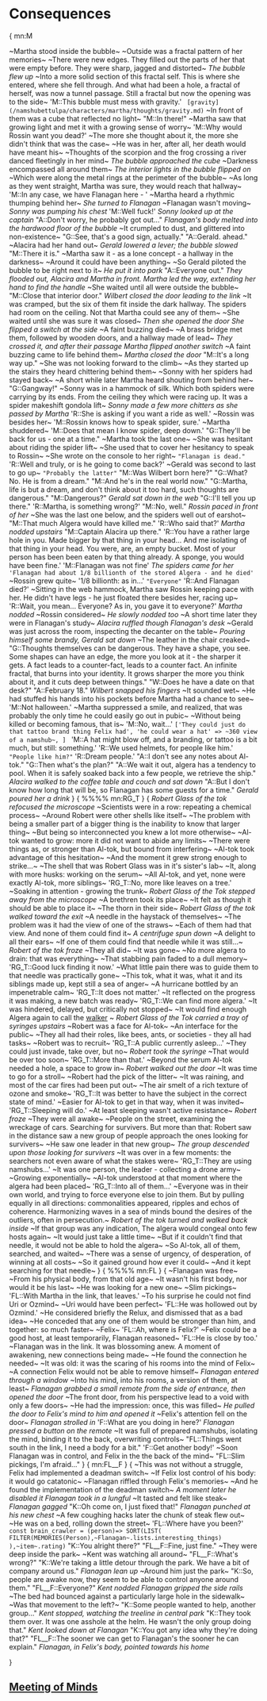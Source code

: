 # Consequences
{
mn:M

~Martha stood inside the bubble~ 
~Outside was a fractal pattern of her memories~
~There were new edges. 
They filled out the parts of her that were empty before.
They were sharp, jagged and distorted~
*The bubble flew up*
~Into a more solid section of this fractal self.
This is where she entered, where she fell through.
And what had been a hole, a fractal of herself, was now a tunnel passage.
Still a fractal but now the opening was to the side~
'M::This bubble must mess with gravity.'
`
[gravity](/namshubettulpa/characters/martha/thoughts/gravity.md)`
~In front of them was a cube that reflected no light~
"M::In there!"
~Martha saw that growing light and met it with a growing sense of worry~
'M::Why would Rossin want you dead?'
~The more she thought about it, the more she didn't think that was the case~
~He was in her, after all, her death would have meant his~
~Thoughts of the scorpion and the frog crossing a river danced fleetingly in her mind~
*The bubble approached the cube*
~Darkness encompassed all around them~
*The interior lights in the bubble flipped on*
~Which were along the metal rings at the perimeter of the bubble~
~As long as they went straight, Martha was sure, they would reach that hallway~
'M::In any case, we have Flanagan here - '
~Martha heard a rhythmic thumping behind her~
*She turned to Flanagan*
~Flanagan wasn't moving~
*Sonny was pumping his chest*
'M::Well fuck!'
*Sonny looked up at the captain*
"A::Don't worry, he probably got out..."
*Flanagan's body melted into the hardwood floor of the bubble*
~It crumpled to dust, and glittered into non-existence~
"G::See, that's a good sign, actually."
"A::Gerald. ahead."
~Alacira had her hand out~
*Gerald lowered a lever; the bubble slowed*
"M::There it is."
~Martha saw it - as a lone concept - a hallway in the darkness~
~Around it could have been anything~
~So Gerald piloted the bubble to be right next to it~
*He put it into park*
"A::Everyone out."
*They flooded out, Alacira and Martha in front. 
Martha led the way, extending her hand to find the handle*
~She waited until all were outside the bubble~ 
"M::Close that interior door."
*Wilbert closed the door leading to the link*
~It was cramped, but the six of them fit inside the dark hallway.
The spiders had room on the ceiling.
Not that Martha could see any of them~
~She waited until she was sure it was closed~
*Then she opened the door*
*She flipped a switch at the side*
~A faint buzzing died~
~A brass bridge met them, followed by wooden doors, and a hallway made of lead~
*They crossed it, and after their passage Martha flipped another switch*
~A faint buzzing came to life behind them~
*Martha closed the door*
"M::It's a long way up."
~She was not looking forward to the climb~
~As they started up the stairs they heard chittering behind them~
~Sonny with her spiders had stayed back~
~A short while later Martha heard shouting from behind her~
"G::Gangway!"
~Sonny was in a hammock of silk.
Which both spiders were carrying by its ends.
From the ceiling they which were racing up.
It was a spider makeshift gondola lift~
*Sonny made a few more chitters as she passed by Martha*
'R::She is asking if you want a ride as well.'
~Rossin was besides her~
'M::Rossin knows how to speak spider, sure.'
~Martha shuddered~
'M::Does that mean I know spider, deep down.'
"G::They'll be back for us - one at a time."
~Martha took the last one~
~She was hesitant about riding the spider lift~
~She used that to cover her hesitancy to speak to Rossin~
~She wrote on the console to her right~
`"Flanagan is dead."`
'R::Well and truly, or is he going to come back?'
~Gerald was second to last to go up~
`"Probably the latter"`
"M::Was Wilbert born here?"
"G::What? 
No. 
He is from a dream."
"M::And he's in the real world now."
"G::Martha, life is but a dream, and don't think about it too hard, such thoughts are dangerous."
"M::Dangerous?"
*Gerald sat down in the web*
"G::I'll tell you up there."
'R::Martha, is something wrong?'
"M::No, well."
*Rossin paced in front of her*
~She was the last one below, and the spiders well out of earshot~
"M::That much Algera would have killed me."
'R::Who said that?'
*Martha nodded upstairs*
"M::Captain Alacira up there."
'R::You have a rather large hole in you.
Made bigger by that thing in your head... 
And me isolating of that thing in your head.
You were, are, an empty bucket.
Most of your person has been been eaten by that thing already.
A sponge, you would have been fine.'
'M::Flanagan was not fine'
*The spiders came for her*
`'Flanagan had about 1/8 billionth of the stored Algera - and he died'`
~Rossin grew quite~
'1/8 billionth: as in...'
`"Everyone"`
'R::And Flanagan died?'
~Sitting in the web hammock, Martha saw Rossin keeping pace with her.
He didn't have legs - he just floated there besides her, racing up~
'R::Wait, you mean...
Everyone?
As in, you gave it to everyone?'
*Martha nodded*
~Rossin considered~
*He slowly nodded too*
~A short time later they were in Flanagan's study~ 
*Alacira ruffled though Flanagan's desk*
~Gerald was just across the room, inspecting the decanter on the table~
*Pouring himself some brandy, Gerald sat down*
~The leather in the chair creaked~
"G::Thoughts themselves can be dangerous.
They have a shape, you see.
Some shapes can have an edge, the more you look at it - the sharper it gets.
A fact leads to a counter-fact, leads to a counter fact.
An infinite fractal, that burns into your identity.
It grows sharper the more you think about it, and it cuts deep between things."
"W::Does he have a date on that desk?"
"A::February 18."
*Wilbert snapped his fingers*
~It sounded wet~
~He had stuffed his hands into his pockets before Martha had a chance to see~  
'M::Not halloween.'
~Martha suppressed a smile, and realized, that was probably the only time he could easily go out in pubic~
~Without being killed or becoming famous, that is~
'M::No, wait...'
`['They could just do that tattoo brand thing Felix had',
  'he could wear a hat' => ~360 view of a namshub~,
]
`
'M::A hat might blow off, and a branding, or tattoo is a bit much, but still: something.'
'R::We used helmets, for people like him.'
`"People like him?"`
'R::Dream people.'
"A::I don't see any notes about Al-tok."
"G::Then what's the plan?"
"A::We wait it out, algera has a tendency to pool. 
When it is safely soaked back into a few people, we retrieve the ship."
*Alacira walked to the coffee table and couch and sat down*
"A::But I don't know how long that will be, so Flanagan has some guests for a time."
*Gerald poured her a drink*
}
{
%%%%
mn:RG_T
}
{
*Robert Glass of the tok refocused the microscope*
~Scientists were in a row: repeating a chemical process~
~Around Robert were other shells like itself~
~The problem with being a smaller part of a bigger thing is the inability to know that larger thing~
~But being so interconnected you knew a lot more otherwise~
~Al-tok wanted to grow: more it did not want to abide any limits~
~There were things as, or stronger than Al-tok, but bound from interfering~
~Al-tok took advantage of this hesitation~ 
~And the moment it grew strong enough to strike...~
~The shell that was Robert Glass was in it's sister's lab~
~It, along with more husks: working on the serum~
~All Al-tok, and yet, none were exactly Al-tok, more siblings~
'RG_T::No, more like leaves on a tree.'
~Soaking in attention - growing the trunk~
*Robert Glass of the Tok stepped away from the microscope*
~A brethren took its place~
~It felt as though it should be able to place it~
~The thorn in their side~
*Robert Glass of the tok walked toward the exit*
~A needle in the haystack of themselves~
~The problem was it had the view of one of the straws~
~Each of them had that view.
And none of them could find it~
*A centrifuge spun down*
~A delight to all their ears~
~If one of them could find that needle while it was still...~
*Robert of the tok froze*
~They all did~
~It was gone~
~No more algera to drain: that was everything~
~That stabbing pain faded to a dull memory~
'RG_T::Good luck finding it now.'
~What little pain there was to guide them to that needle was practically gone~
~This tok, what it was, what it and its siblings made up, kept still a sea of anger~
~A hurricane bottled by an impenetrable calm~
'RG_T::It does not matter.'
~It reflected on the progress it was making, a new batch was ready~
'RG_T::We can find more algera.'
~It was hindered, delayed, but critically not stopped~
~It would find enough Algera again to call the  [walker](/namshubettulpa/world/reality-walkers.md) ~
*Robert Glass of the Tok carried a tray of syringes upstairs*
~Robert was a face for Al-tok~
~An interface for the public~
~They all had their roles, like bees, ants, or societies - they all had tasks~
~Robert was to recruit~
'RG_T::A public currently asleep...'
~They could just invade, take over, but no~
*Robert took the syringe*
~That would be over too soon~
'RG_T::More than that.'
~Beyond the serum Al-tok needed a hole, a space to grow in~
*Robert walked out the door*
~It was time to go for a stroll~
~Robert had the pick of the litter~
~It was raining, and most of the car fires had been put out~
~The air smelt of a rich texture of ozone and smoke~
'RG_T::It was better to have the subject in the correct state of mind.'
~Easier for Al-tok to get in that way, when it was invited~
'RG_T::Sleeping will do.'
~At least sleeping wasn't active resistance~
*Robert froze*
~They were all awake~
~People on the street, examining the wreckage of cars.
Searching for survivers.
But more than that:
Robert saw in the distance saw a new group of people approach the ones looking for survivers~
~He saw one leader in that new group~
*The group descended upon those looking for survivers*
~It was over in a few moments: the searchers not even aware of what the stakes were~
'RG_T::They are using namshubs...'
~It was one person, the leader - collecting a drone army~
~Growing exponentially~
~Al-tok understood at that moment where the algera had been placed~
'RG_T::Into all of them...'
~Everyone was in their own world, and trying to force everyone else to join them.
But by pulling equally in all directions: commonalities appeared, ripples and echos of coherence.
Harmonizing waves in a sea of minds bound the desires of the outliers, often in persecution.~
*Robert of the tok turned and walked back inside*
~If that group was any indication, The algera would congeal onto few hosts again~
~It would just take a little time~
~But if it couldn't find that needle, it would not be able to hold the algera~
~So Al-tok, all of them, searched, and waited~
~There was a sense of urgency, of desperation, of winning at all costs~
~So it gained ground how ever it could~
~And it kept searching for that needle~
}
{
%%%%
mn:FL
}
{
~Flanagan was free~
~From his physical body, from that old age~
~It wasn't his first body, nor would it be his last~
~He was looking for a new one~
~Slim pickings~
'FL::With Martha in the link, that leaves.'
~To his surprise he could not find Uri or Ozmind~
~Uri would have been perfect~
'FL::He was hollowed out by Ozmind.'
~He considered briefly the Relux, and dismissed that as a bad idea~
~He conceded that any one of them would be stronger than him, and together: so much faster~
~Felix~
'FL::Ah, where is Felix?'
~Felix could be a good host, at least temporarily, Flanagan reasoned~
'FL::He is close by too.'
~Flanagan was in the link.
It was blossoming anew.
A moment of awakening, new connections being made~
~He found the connection he needed~
~It was old: it was the scaring of his rooms into the mind of Felix~
~A connection Felix would not be able to remove himself~
*Flanagan entered through a window*
~Into his mind, into his rooms, a version of them, at least~
*Flanagan grabbed a small remote from the side of entrance, then opened the door*
~The front door, from his perspective lead to a void with only a few doors~
~He had the impression: once, this was filled~
*He pulled the door to Felix's mind to him and opened it*
~Felix's attention fell on the door~
*Flanagan strolled in*
'F::What are you doing in here?'
*Flanagan pressed a button on the remote*
~It was full of prepared namshubs, isolating the mind, binding it to the back, overwriting controls~
"FL::Things went south in the link, I need a body for a bit."
'F::Get another body!'
~Soon Flanagan was in control, and Felix in the the back of the mind~
"FL::Slim pickings, I'm afraid..."
}
{
mn:FL__F
}
{
~This was not without a struggle, Felix had implemented a deadman switch~
~If Felix lost control of his body: it would go catatonic~
~Flanagan riffled through Felix's memories~
~And he found the implementation of the deadman switch~
*A moment later he disabled it*
*Flanagan took in a lungful*
~It tasted and felt like steak~
*Flanagan gagged*
"K::Oh come on, I just fixed that!"
*Flanagan punched at his new chest*
~A few coughing hacks later the chunk of steak flew out~
~He was on a bed, rolling down the street~
'FL::Where have you been?'
`
const brain_crawler = (person)=> SORT(LIST(
  FILTER(MEMORIES(Person),~Flanagan~.lists.interesting_things)
  ),~item~.rating)
`
"K::You alright there?"
"FL__F::Fine, just fine."
~They were deep inside the park~
~Kent was watching all around~
"FL__F::What's wrong?"
"K::We're taking a little detour through the park.
We have a bit of company around us."
*Flanagan lean up*
~Around him just the park~
"K::So, people are awake now, they seem to be able to control anyone around them."
"FL__F::Everyone?"
*Kent nodded*
*Flanagan gripped the side rails*
~The bed had bounced against a particularly large hole in the sidewalk~
~Was that movement to the left?~
"K::Some people wanted to help, another group..."
*Kent stopped, watching the treeline in central park*
"K::They took them over.
It was one asshole at the helm.
He wasn't the only group doing that."
*Kent looked down at Flanagan*
"K::You got any idea why they're doing that?"
"FL__F::The sooner we can get to Flanagan's the sooner he can explain."
*Flanagan, in Felix's body, pointed towards his home*

}

## [Meeting of Minds](meeting-of-minds.md)